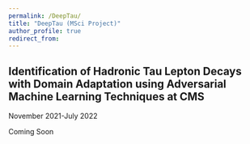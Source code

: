 ```yaml
---
permalink: /DeepTau/
title: "DeepTau (MSci Project)"
author_profile: true
redirect_from: 
---
```


## Identification of Hadronic Tau Lepton Decays with Domain Adaptation using Adversarial Machine Learning Techniques at CMS

November 2021-July 2022

Coming Soon